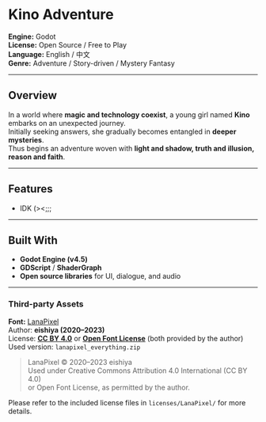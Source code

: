 # Kino Adventure

**Engine:** Godot  
**License:** Open Source / Free to Play  
**Language:** English / 中文  
**Genre:** Adventure / Story-driven / Mystery Fantasy  

---

## Overview

In a world where **magic and technology coexist**, a young girl named **Kino** embarks on an unexpected journey.  
Initially seeking answers, she gradually becomes entangled in **deeper mysteries**.  
Thus begins an adventure woven with **light and shadow, truth and illusion, reason and faith**.

---

## Features

- IDK (><;;;

---

## Built With

- **Godot Engine (v4.5)**  
- **GDScript** / **ShaderGraph**  
- **Open source libraries** for UI, dialogue, and audio  

---

### Third-party Assets

**Font:** [LanaPixel](https://opengameart.org/content/lanapixel-localization-friendly-pixel-font)  
Author: **eishiya (2020–2023)**  
License: **[CC BY 4.0](./licenses/LanaPixel/LanaPixel_CC-BYLicense.txt)** or **[Open Font License](./licenses/LanaPixel/LanaPixel_OpenFontLicense.txt)** (both provided by the author)  
Used version: `lanapixel_everything.zip`

> LanaPixel © 2020–2023 eishiya  
> Used under Creative Commons Attribution 4.0 International (CC BY 4.0)  
> or Open Font License, as permitted by the author.

Please refer to the included license files in `licenses/LanaPixel/` for more details.
